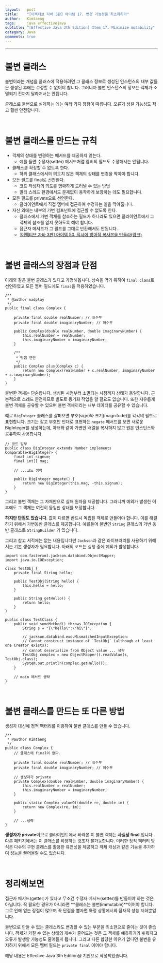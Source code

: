 ```yaml
---
layout:   post
title:    "[이펙티브 자바 3판] 아이템 17. 변경 가능성을 최소화하라"
author:   Kimtaeng
tags: 	  java effectivejava
subtitle: "[Effective Java 3th Edition] Item 17. Minimize mutability" 
category: Java
comments: true
---
```


<hr/>

# 불변 클래스

불변이라는 개념을 클래스에 적용하려면 그 클래스 정보로 생성된 인스턴스의 내부 값들은 생성된 후에는
수정할 수 없어야 합니다. 그러니까 불변 인스턴스의 정보는 객체가 소멸되기 전까지 달라져서는 안됩니다.

클래스로 불변으로 설계하는 데는 여러 가지 장점이 따릅니다. 오류가 생길 가능성도 적고 훨씬 안전합니다.

<br/>

# 불변 클래스를 만드는 규칙

- 객체의 상태를 변경하는 메서드를 제공하지 않는다.
  - 예를 들면 수정자(setter) 메서드처럼 멤버의 필드도 수정해서는 안됩니다.
- 클래스를 확장할 수 없도록 한다.
  - 하위 클래스에서의 의도치 않은 객체의 상태를 변경을 막아야 합니다.
- 모든 필드를 final로 선언한다.
  - 코드 작성자의 의도를 명확하게 드러낼 수 있는 방법 
  - 멀티 스레드 환경에서도 문제없이 동작하게 보장하는 데도 필요합니다.
- 모든 필드를 private으로 선언한다.
  - 클라이언트에서 직접 멤버에 접근하여 수정하는 일을 막아줍니다.
- 자신 외에는 내부의 가변 컴포넌트에 접근할 수 없도록 한다.
  - 클래스에서 가변 객체를 참조하는 필드가 하나라도 있으면 클라이언트에서 그 객체의 참조를 얻지 못하도록 해야 합니다.
  - 접근자 메서드가 그 필드를 그대로 반환해서도 안됩니다.
  - <a href="/post/make-defensive-copies-when-needed" target="_blank">[이펙티브 자바 3판] 아이템 50. 적시에 방어적 복사본을 만들라(링크)</a>

<br/>

# 불변 클래스의 장점과 단점

아래와 같은 불변 클래스가 있다고 가정해봅시다. 상속을 막기 위하여 ```final class```로 선언하였고
모든 멤버 필드에도 ```final```을 적용하였습니다. 
 
<pre class="line-numbers"><code class="language-java" data-start="1">/**
 * @author madplay
 */
public final class Complex {

    private final double realNumber; // 실수부
    private final double imaginaryNumber; // 허수부

    public Complex(double realNumber, double imaginaryNumber) {
        this.realNumber = realNumber;
        this.imaginaryNumber = imaginaryNumber;
    }

    /**
     * 덧셈 연산
     */
    public Complex plus(Complex c) {
        return new Complex(realNumber + c.realNumber, imaginaryNumber + c.imaginaryNumber);
    }
}
</code></pre>

불변한 객체는 단순합니다. 생성된 시점부터 소멸되는 시점까지 상태가 동일합니다. 근본적으로 스레드 안전하므로
별도로 동기화 작업을 할 필요도 없습니다. 또한 자유롭게 불변 객체를 공유할 수 있으며 불변 객체끼리는 내부 데이터를 공유할 수 있습니다.

예로 ```BigInteger``` 클래스를 살펴보면 부호(sign)와 크기(magnitude)를 각각의 필드로 표현합니다. 크기는 같고
부호만 반대로 표현하는 ```negate``` 메서드를 보면 새로운 BigInteger를 생성하는데, 아래와 같이 가변인 배열을 복사하지 않고
원본 인스턴스와 공유하여 사용합니다. 

<pre class="line-numbers"><code class="language-java" data-start="1">// 코드 일부
public class BigInteger extends Number implements Comparable&lt;BigInteger> {
    final int signum;
    final int[] mag;
    
    // ...코드 생략 
    
    public BigInteger negate() {
        return new BigInteger(this.mag, -this.signum);
    }
}
</code></pre>

그리고 불변 객체는 그 자체만으로 실패 원자을 제공합니다. 그러니까 예외가 발생한 이후에도 그 객체는 여전히 동일한 상태를 보장합니다.

**하지만 단점도 있습니다.** 값이 다르면 반드시 독립된 객체로 만들어야 합니다. 이를 해결하기 위해서 가변동반 클래스를 제공합니다.
예를들어 불변인 ```String``` 클래스의 가변 동반 클래스로 ```StringBuilder``` 가 있습니다.

그리고 참고 서적에는 없는 내용입니다만 ```Jackson```과 같은 라이브러리를 사용하기 위해서는 기본 생성자가 필요합니다.
아래의 코드는 실행 중에 예외가 발생합니다.

<pre class="line-numbers"><code class="language-java" data-start="1">import com.fasterxml.jackson.databind.ObjectMapper;
import java.io.IOException;

class TestObj {
    private final String hello;

    public TestObj(String hello) {
        this.hello = hello;
    }

    public String getHello() {
        return hello;
    }
}

public class TestClass {
    public void someMethod() throws IOException {
        String s = "{\"hello\":\"hi\"}";

        // jackson.databind.exc.MismatchedInputException:
        // Cannot construct instance of `TestObj` (although at least one Creator exists):
        // cannot deserialize from Object value ... 생략
        TestObj complex = new ObjectMapper().readValue(s, TestObj.class);
        System.out.println(complex.getHello());
    }

    // main 메서드 생략
}
</code></pre>

<br/>

# 불변 클래스를 만드는 또 다른 방법

생성자 대신에 정적 팩터리를 이용하여 불변 클래스를 만들 수 있습니다.

<pre class="line-numbers"><code class="language-java" data-start="1">/**
 * @author Kimtaeng
 */
public class Complex {
    // 클래스에 final이 없다.

    private final double realNumber; // 실수부
    private final double imaginaryNumber; // 허수부

    // 생성자가 private
    private Complex(double realNumber, double imaginaryNumber) {
        this.realNumber = realNumber;
        this.imaginaryNumber = imaginaryNumber;
    }

    public static Complex valueOf(double re, double im) {
        return new Complex(re, im);
    }

    // ...생략
}
</code></pre>

**생성자가 private**이므로 클라이언트에서 바라본 이 불변 객체는 **사실상 final** 입니다.
다른 패키지에서는 이 클래스를 확장하는 것조차 불가능합니다. 이러한 정적 팩터리 방식은 다수의 구현 클래스를 활용한
유연성을 제공하고 객체 캐싱과 같은 기능을 추가하여 성능을 끌어올릴 수도 있습니다.

<br/>

# 정리해보면

접근자 메서드(getter)가 있다고 무조건 수정자 메서드(setter)를 만들어야 하는 것은 아닙니다. 꼭 필요한 경우가 아니라면
**클래스는 불변(immutable)**이어야 합니다. 그로 인해 얻는 장점이 많으며 꼭 단점을 뽑자면 특정 상황에서의 잠재적 성능 저하뿐입니다.

불변으로 만들 수 없는 클래스라도 변경할 수 있는 부분을 최소한으로 줄이는 것이 좋습니다. 객체가 가질 수 있는 상태의 개수가
줄어드는 것은 그 객체를 예측하기가 쉬워지고 오류가 발생할 가능성도 줄어들게 됩니다. 그리고 다른 합당한 이유가 없다면
불변을 유지하기 위해서 모든 멤버 필드는 ```private final``` 이어야 합니다.

<div class="post_caption">해당 내용은 Effective Java 3th Edition을 기반으로 작성되었습니다.</div>